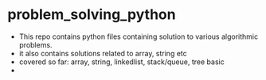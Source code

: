# problem_solving_python

 - This repo contains python files containing solution to various algorithmic problems.
 - it also contains solutions related to array, string etc
 - covered so far: array, string, linkedlist, stack/queue, tree basic
- 
